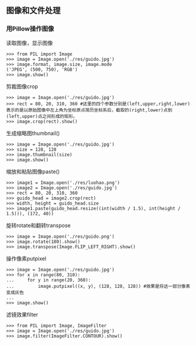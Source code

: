 ## 图像和文件处理
### 用Pillow操作图像
读取图像，显示图像
```
>>> from PIL import Image
>>> image = Image.open('./res/guido.jpg')
>>> image.format, image.size, image.mode
('JPEG', (500, 750), 'RGB')
>>> image.show()
```
剪裁图像crop
```
>>> image = Image.open('./res/guido.jpg')
>>> rect = 80, 20, 310, 360 #这里的四个参数分别是(left,upper,right,lower)表示的是以原始图像中左上角为坐标原点简历坐标系后，截取的(right,lower)点到(left,upper)点之间形成的矩形。
>>> image.crop(rect).show()
```
生成缩略图thumbnail()
```
>>> image = Image.open('./res/guido.jpg')
>>> size = 128, 128
>>> image.thumbnail(size)
>>> image.show()
```
缩放和粘贴图像paste()
```
>>> image1 = Image.open('./res/luohao.png')
>>> image2 = Image.open('./res/guido.jpg')
>>> rect = 80, 20, 310, 360
>>> guido_head = image2.crop(rect)
>>> width, height = guido_head.size
>>> image1.paste(guido_head.resize((int(width / 1.5), int(height / 1.5))), (172, 40))
```
旋转rotate和翻转transpose
```
>>> image = Image.open('./res/guido.png')
>>> image.rotate(180).show()
>>> image.transpose(Image.FLIP_LEFT_RIGHT).show()
```
操作像素putpixel
```
>>> image = Image.open('./res/guido.jpg')
>>> for x in range(80, 310):
...     for y in range(20, 360):
...         image.putpixel((x, y), (128, 128, 128)) #效果是将这一部分像素变成灰色
... 
>>> image.show()
```
滤镜效果filter
```
>>> from PIL import Image, ImageFilter
>>> image = Image.open('./res/guido.jpg')
>>> image.filter(ImageFilter.CONTOUR).show()
```


<!--stackedit_data:
eyJoaXN0b3J5IjpbMzMyNjMwNDcyXX0=
-->